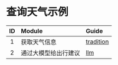 # 查询天气示例


| ID | Module     | Guide                             |
|:--:|:-----------|:----------------------------------|
| 1  | 获取天气信息     | [tradition](weather_tradition.py) |
| 2  | 通过大模型给出行建议 | [llm](weather_llm.py)             |